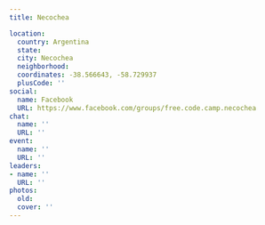 ```yaml
---
title: Necochea

location:
  country: Argentina
  state: 
  city: Necochea
  neighborhood: 
  coordinates: -38.566643, -58.729937
  plusCode: ''
social:
  name: Facebook
  URL: https://www.facebook.com/groups/free.code.camp.necochea
chat:
  name: ''
  URL: ''
event:
  name: ''
  URL: ''
leaders:
- name: ''
  URL: ''
photos:
  old: 
  cover: ''
---
```

